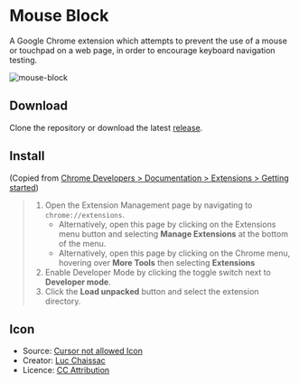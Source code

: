 # Mouse Block

A Google Chrome extension which attempts to prevent the use of a mouse or touchpad on a web page, in order to encourage keyboard navigation testing.

![mouse-block](https://user-images.githubusercontent.com/1349608/140497013-f7bca616-8382-4ee1-b75b-569ace38f8ca.gif)

## Download

Clone the repository or download the latest [release](https://github.com/davidding/mouse-block/releases).

## Install

(Copied from [Chrome Developers > Documentation > Extensions > Getting started](https://developer.chrome.com/docs/extensions/mv3/getstarted/))

> 1. Open the Extension Management page by navigating to `chrome://extensions`.
>    - Alternatively, open this page by clicking on the Extensions menu button and selecting **Manage Extensions** at the bottom of the menu.
>    - Alternatively, open this page by clicking on the Chrome menu, hovering over **More Tools** then selecting **Extensions**
> 2. Enable Developer Mode by clicking the toggle switch next to **Developer mode**.
> 3. Click the **Load unpacked** button and select the extension directory.

## Icon

- Source: [Cursor not allowed Icon](https://icon-icons.com/icon/cursor-not-allowed/100169)
- Creator: [Luc Chaissac](https://www.lucchaissac.com/)
- Licence: [CC Attribution](https://creativecommons.org/licenses/by/4.0/)
